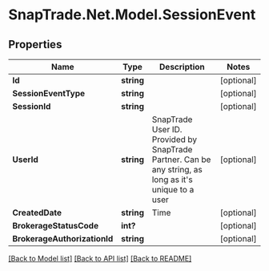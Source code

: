 # SnapTrade.Net.Model.SessionEvent

## Properties

Name | Type | Description | Notes
------------ | ------------- | ------------- | -------------
**Id** | **string** |  | [optional] 
**SessionEventType** | **string** |  | [optional] 
**SessionId** | **string** |  | [optional] 
**UserId** | **string** | SnapTrade User ID. Provided by SnapTrade Partner. Can be any string, as long as it&#39;s unique to a user | [optional] 
**CreatedDate** | **string** | Time | [optional] 
**BrokerageStatusCode** | **int?** |  | [optional] 
**BrokerageAuthorizationId** | **string** |  | [optional] 

[[Back to Model list]](../README.md#documentation-for-models) [[Back to API list]](../README.md#documentation-for-api-endpoints) [[Back to README]](../README.md)

